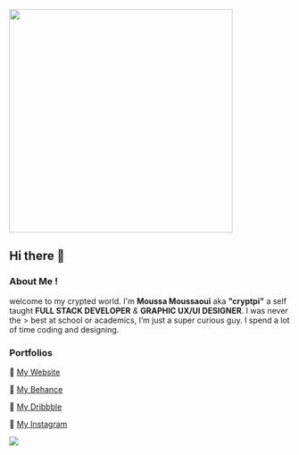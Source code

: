 <img src="https://media.giphy.com/media/ZVik7pBtu9dNS/giphy.gif" width="400">

## Hi there 👋

### About Me !
welcome to my crypted world. I'm **Moussa Moussaoui** aka **"cryptpi"** a self taught **FULL STACK DEVELOPER** *&* **GRAPHIC UX/UI DESIGNER**. I was never the > best at school or academics, I’m just a super curious guy. I spend a lot of time coding and designing.



### Portfolios 


:small_blue_diamond: [My Website](https://www.cryptpi.com/)

:small_blue_diamond: [My Behance](https://www.behance.net/cryptpi)

:small_blue_diamond: [My Dribbble](https://www.dribbble.com/cryptpi)

:small_blue_diamond: [My Instagram](https://www.instagram.com/cryptpi)

![](https://komarev.com/ghpvc/?username=cryptpi)
